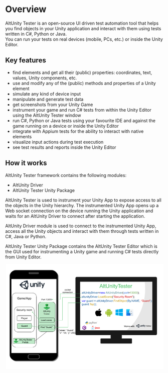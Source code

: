 # Overview 

AltUnity Tester is an open-source UI driven test automation tool that helps you find objects in your Unity application and interact with them using tests written in C#, Python or Java.  
You can run your tests on real devices (mobile, PCs, etc.) or inside the Unity Editor. 

## Key features 

- find elements and get all their (public) properties: coordinates, text, values, Unity components, etc. 
- use and modify any of the (public) methods and properties of a Unity element
- simulate any kind of device input  
- manipulate and generate test data 
- get screenshots from your Unity Game 
- instrument your game and run C# tests from within the Unity Editor using the AltUnity Tester window
- run C#, Python or Java tests using your favourite IDE and against the game running on a device or inside the Unity Editor
- integrate with Appium tests for the ability to interact with native elements
- visualize input actions during test execution 
- see test results and reports inside the Unity Editor


## How it works 

AltUnity Tester framework contains the following modules:

* AltUnity Driver
* AltUnity Tester Unity Package
<!--
* AltUnity Proxy
-->

AltUnity Tester is used to instrument your Unity App to expose access to all the objects in the Unity hierarchy. The instrumented Unity App opens up a Web socket connection on the device running the Unity application and waits for an AltUnity Driver to connect after starting the application.

AltUnity Driver module is used to connect to the instrumented Unity App, access all the Unity objects and interact with them through tests written in C#, Java or Python.

AltUnity Tester Unity Package contains the AltUnity Tester Editor which is the GUI used for instrumenting a Unity game and running C# tests directly from Unity Editor.

<!--
AltUnity Proxy module is used to create the bridge between the tests and the instrumented Unity App. It acts as a webscoket server that facilitates communication between AltUnity Driver (tests) and AltUnity Tester (instrumented Unity app).
-->


![Architecture](../_static/images/architecture2.png)
